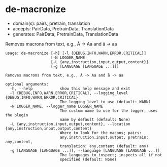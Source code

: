 # de-macronize

* domain(s): pairs, pretrain, translation
* accepts: PairData, PretrainData, TranslationData
* generates: PairData, PretrainData, TranslationData

Removes macrons from text, e.g., Ā -> Aa and ā -> aa

```
usage: de-macronize [-h] [-l {DEBUG,INFO,WARN,ERROR,CRITICAL}]
                    [-N LOGGER_NAME]
                    [-L {any,instruction,input,output,content}]
                    [-g [LANGUAGE [LANGUAGE ...]]]

Removes macrons from text, e.g., Ā -> Aa and ā -> aa

optional arguments:
  -h, --help            show this help message and exit
  -l {DEBUG,INFO,WARN,ERROR,CRITICAL}, --logging_level {DEBUG,INFO,WARN,ERROR,CRITICAL}
                        The logging level to use (default: WARN)
  -N LOGGER_NAME, --logger_name LOGGER_NAME
                        The custom name to use for the logger, uses the plugin
                        name by default (default: None)
  -L {any,instruction,input,output,content}, --location {any,instruction,input,output,content}
                        Where to look for the macons; pairs:
                        any,instruction,input,output, pretrain: any,content,
                        translation: any,content (default: any)
  -g [LANGUAGE [LANGUAGE ...]], --language [LANGUAGE [LANGUAGE ...]]
                        The languages to inspect; inspects all if not
                        specified (default: None)
```
